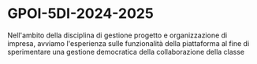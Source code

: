 # GPOI-5DI-2024-2025
Nell'ambito della disciplina di gestione progetto e organizzazione di impresa, avviamo l'esperienza sulle funzionalità della piattaforma al fine di sperimentare una gestione democratica della collaborazione della classe
